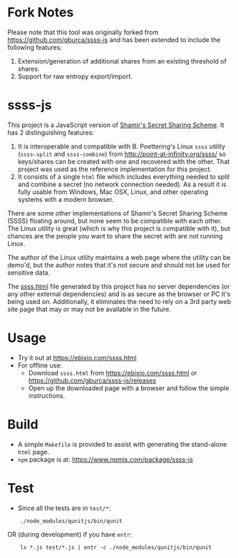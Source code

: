 # Fork Notes

Please note that this tool was originally forked from <https://github.com/gburca/ssss-js> and has been extended to include the following features:

1. Extension/generation of additional shares from an existing threshold of shares.
2. Support for raw entropy export/import.

# ssss-js

This project is a JavaScript version of [Shamir's Secret Sharing
Scheme](https://en.wikipedia.org/wiki/Shamir%27s_Secret_Sharing). It has 2
distinguishing features:

1. It is interoperable and compatible with B. Poettering's Linux `ssss` utility
   (`ssss-split` and `ssss-combine`) from <http://point-at-infinity.org/ssss/> so
   keys/shares can be created with one and recovered with the other. That
   project was used as the reference implementation for this project.
2. It consists of a single `html` file which includes everything needed to
   split and combine a secret (no network connection needed). As a result it is
   fully usable from Windows, Mac OSX, Linux, and other operating systems with
   a modern browser.

There are some other implementations of Shamir's Secret Sharing Scheme (SSSS)
floating around, but none seem to be compatible with each other. The Linux
utility is great (which is why this project is compatible with it), but chances
are the people you want to share the secret with are not running Linux.

The author of the Linux utility maintains a web page where the utility can be
demo'd, but the author notes that it's not secure and should not be used for
sensitive data.

The [ssss.html](https://ebixio.com/ssss.html) file generated by this project
has no server dependencies (or any other external dependencies) and is as
secure as the browser or PC it's being used on. Additionally, it eliminates the
need to rely on a 3rd party web site page that may or may not be available in
the future.

Usage
=====

- Try it out at <https://ebixio.com/ssss.html>
- For offline use:
  - Download `ssss.html` from <https://ebixio.com/ssss.html> or <https://github.com/gburca/ssss-js/releases>
  - Open up the downloaded page with a browser and follow the simple instructions.

Build
=====

- A simple `Makefile` is provided to assist with generating the stand-alone
  `html` page.
- `npm` package is at: <https://www.npmjs.com/package/ssss-js>

Test
====

- Since all the tests are in `test/*`:

```
    ./node_modules/qunitjs/bin/qunit
```

OR (during development) if you have `entr`:

```
    ls *.js test/*.js | entr -c ./node_modules/qunitjs/bin/qunit
```
